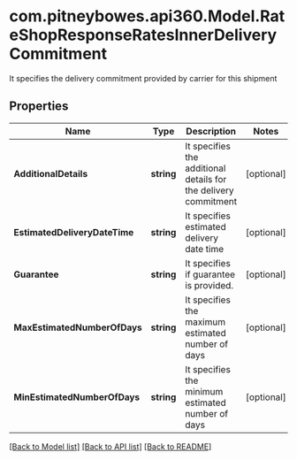 # com.pitneybowes.api360.Model.RateShopResponseRatesInnerDeliveryCommitment
It specifies the delivery commitment provided by carrier for this shipment

## Properties

Name | Type | Description | Notes
------------ | ------------- | ------------- | -------------
**AdditionalDetails** | **string** | It specifies the additional details for the delivery commitment | [optional] 
**EstimatedDeliveryDateTime** | **string** | It specifies estimated delivery date time | [optional] 
**Guarantee** | **string** | It specifies if guarantee is provided. | [optional] 
**MaxEstimatedNumberOfDays** | **string** | It specifies the maximum estimated number of days | [optional] 
**MinEstimatedNumberOfDays** | **string** | It specifies the minimum estimated number of days | [optional] 

[[Back to Model list]](../../README.md#documentation-for-models) [[Back to API list]](../../README.md#documentation-for-api-endpoints) [[Back to README]](../../README.md)

